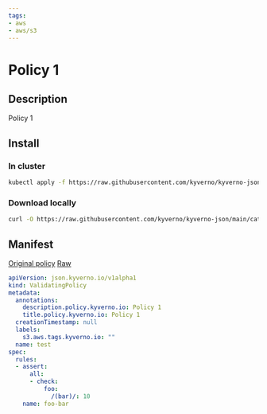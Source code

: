 ```yaml
---
tags:
- aws
- aws/s3
---
```

# Policy 1

## Description

Policy 1

## Install

### In cluster

```bash
kubectl apply -f https://raw.githubusercontent.com/kyverno/kyverno-json/main/catalog/aws/policy-1.yaml
```

### Download locally

```bash
curl -O https://raw.githubusercontent.com/kyverno/kyverno-json/main/catalog/aws/policy-1.yaml
```

## Manifest

[Original policy](https://github.com/kyverno/kyverno-json/blob/main/catalog/aws/policy-1.yaml)
[Raw](https://raw.githubusercontent.com/kyverno/kyverno-json/main/catalog/aws/policy-1.yaml)

```yaml
apiVersion: json.kyverno.io/v1alpha1
kind: ValidatingPolicy
metadata:
  annotations:
    description.policy.kyverno.io: Policy 1
    title.policy.kyverno.io: Policy 1
  creationTimestamp: null
  labels:
    s3.aws.tags.kyverno.io: ""
  name: test
spec:
  rules:
  - assert:
      all:
      - check:
          foo:
            /(bar)/: 10
    name: foo-bar
```
